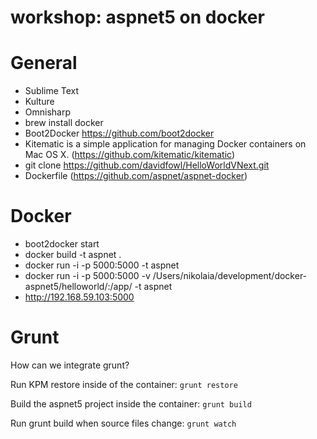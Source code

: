 # workshop: aspnet5 on docker

# General

- Sublime Text
- Kulture
- Omnisharp
- brew install docker
- Boot2Docker https://github.com/boot2docker
- Kitematic is a simple application for managing Docker containers on Mac OS X. (https://github.com/kitematic/kitematic)
- git clone https://github.com/davidfowl/HelloWorldVNext.git
- Dockerfile (https://github.com/aspnet/aspnet-docker)

# Docker

- boot2docker start
- docker build -t aspnet .
- docker run -i -p 5000:5000 -t aspnet
- docker run -i -p 5000:5000 -v /Users/nikolaia/development/docker-aspnet5/helloworld/:/app/ -t aspnet
- http://192.168.59.103:5000

# Grunt

How can we integrate grunt?

Run KPM restore inside of the container:
```grunt restore```

Build the aspnet5 project inside the container:
```grunt build```

Run grunt build when source files change:
```grunt watch```
